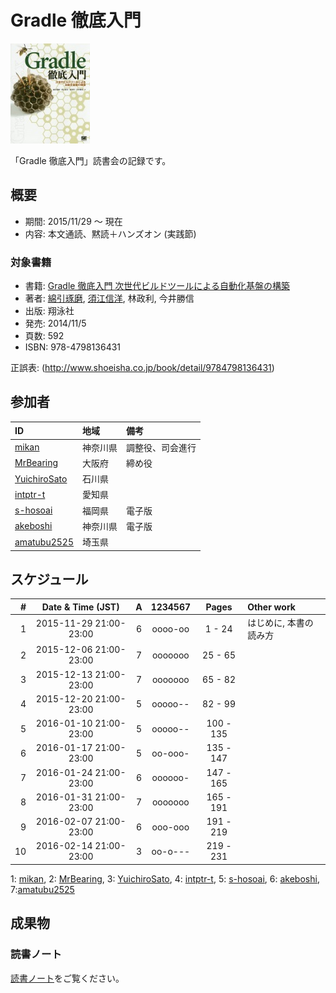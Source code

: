 # Gradle 徹底入門

[![Gradle 徹底入門](/images/cover-gradle.jpg)](http://www.amazon.co.jp/dp/4798136433/)

「Gradle 徹底入門」読書会の記録です。

## 概要

* 期間: 2015/11/29 ～ 現在
* 内容: 本文通読、黙読＋ハンズオン (実践節)

### 対象書籍

* 書籍: [Gradle 徹底入門 次世代ビルドツールによる自動化基盤の構築](http://www.shoeisha.co.jp/book/detail/9784798136431)
* 著者: [綿引琢磨](http://www.delight-tech.co.jp/), [須江信洋](http://nobusue.hatenablog.com/), 林政利, 今井勝信
* 出版: 翔泳社
* 発売: 2014/11/5
* 頁数: 592
* ISBN: 978-4798136431

正誤表: (http://www.shoeisha.co.jp/book/detail/9784798136431)

## 参加者

| ID                                              | 地域     | 備考             |
|:------------------------------------------------|:---------|:-----------------|
| [mikan](https://github.com/mikan)               | 神奈川県 | 調整役、司会進行 |
| [MrBearing](https://github.com/MrBearing)       | 大阪府   | 締め役           |
| [YuichiroSato](https://github.com/YuichiroSato) | 石川県   |                  |
| [intptr-t](https://github.com/intptr-t)         | 愛知県   |                  |
| [s-hosoai](https://github.com/s-hosoai)         | 福岡県   | 電子版           |
| [akeboshi](https://github.com/akeboshi)         | 神奈川県 | 電子版           |
| [amatubu2525](https://github.com/amatubu2525)   | 埼玉県   | 　               |

## スケジュール

|  # |     Date & Time (JST)  | A | 1234567 |   Pages   | Other work             |
|---:|:----------------------:|:-:|:-------:|:---------:|:-----------------------|
|  1 | 2015-11-29 21:00-23:00 | 6 | oooo-oo |   1 -  24 | はじめに, 本書の読み方 |
|  2 | 2015-12-06 21:00-23:00 | 7 | ooooooo |  25 -  65 |                        |
|  3 | 2015-12-13 21:00-23:00 | 7 | ooooooo |  65 -  82 |                        |
|  4 | 2015-12-20 21:00-23:00 | 5 | ooooo-- |  82 -  99 |                        |
|  5 | 2016-01-10 21:00-23:00 | 5 | ooooo-- | 100 - 135 |                        |
|  6 | 2016-01-17 21:00-23:00 | 5 | oo-ooo- | 135 - 147 |                        |
|  7 | 2016-01-24 21:00-23:00 | 6 | oooooo- | 147 - 165 |                        |
|  8 | 2016-01-31 21:00-23:00 | 7 | ooooooo | 165 - 191 |                        |
|  9 | 2016-02-07 21:00-23:00 | 6 | ooo-ooo | 191 - 219 |                        |
| 10 | 2016-02-14 21:00-23:00 | 3 | oo-o--- | 219 - 231 |                        |
1: [mikan](https://github.com/mikan), 2: [MrBearing](https://github.com/MrBearing), 3: [YuichiroSato](https://github.com/YuichiroSato), 4: [intptr-t](https://github.com/intptr-t), 5: [s-hosoai](https://github.com/s-hosoai), 6: [akeboshi](https://github.com/akeboshi),  7:[amatubu2525](https://github.com/amatubu2525)

## 成果物

### 読書ノート

[読書ノート](/note/3-gradle.md)をご覧ください。
